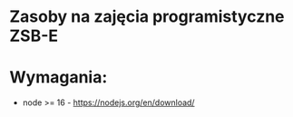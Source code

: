 # Zasoby na zajęcia programistyczne ZSB-E

# Wymagania:
- node >= 16 - https://nodejs.org/en/download/